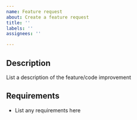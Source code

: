 ```yaml
---
name: Feature request
about: Create a feature request
title: ''
labels: ''
assignees: ''

---
```


## Description
List a description of the feature/code improvement

## Requirements
- List any requirements here